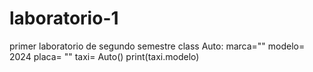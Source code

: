# laboratorio-1
primer laboratorio de segundo semestre
class Auto:
    marca=""
    modelo= 2024
    placa= ""
taxi= Auto()
print(taxi.modelo)
